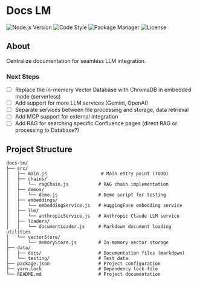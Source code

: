 # Docs LM

![Node.js Version](https://img.shields.io/badge/node.js-20.10.0+-green?style=flat-square&logo=node.js&logoColor=white)
![Code Style](https://img.shields.io/badge/code%20style-standard-green?style=flat-square&logo=javascript&logoColor=white)
![Package Manager](https://img.shields.io/badge/yarn-4.6.0-green?style=flat-square&logo=yarn&logoColor=white)
![License](https://img.shields.io/badge/license-MIT-blue?style=flat-square&logoColor=white)

## About

Centralize documentation for seamless LLM integration.

### Next Steps

- [ ] Replace the in-memory Vector Database with ChromaDB in embedded mode (serverless)
- [ ] Add support for more LLM services (Gemini, OpenAI)
- [ ] Separate services between file processing and storage, data retrieval
- [ ] Add MCP support for external integration
- [ ] Add RAG for searching specific Confluence pages (direct RAG or processing to Database?)

## Project Structure

```
docs-lm/
├── src/
│   ├── main.js                    # Main entry point (TODO)
│   ├── chains/
│   │   └── ragChain.js           # RAG chain implementation
│   ├── demos/
│   │   └── demo.js               # Demo script for testing
│   ├── embeddings/
│   │   └── embeddingService.js   # HuggingFace embedding service
│   ├── llm/
│   │   └── anthropicService.js   # Anthropic Claude LLM service
│   ├── loaders/
│   │   └── documentLoader.js     # Markdown document loading utilities
│   └── vectorStore/
│       └── memoryStore.js        # In-memory vector storage
├── data/
│   ├── docs/                     # Documentation files (markdown)
│   └── testing/                  # Test data
├── package.json                  # Project configuration
├── yarn.lock                     # Dependency lock file
└── README.md                     # Project documentation
```
